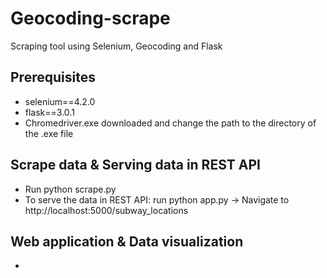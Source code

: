# Geocoding-scrape
Scraping tool using Selenium, Geocoding and Flask

## Prerequisites
- selenium==4.2.0
- flask==3.0.1
- Chromedriver.exe downloaded and change the path to the directory of the .exe file

## Scrape data & Serving data in REST API
- Run python scrape.py
- To serve the data in REST API: run python app.py -> Navigate to http://localhost:5000/subway_locations

## Web application & Data visualization
- 
